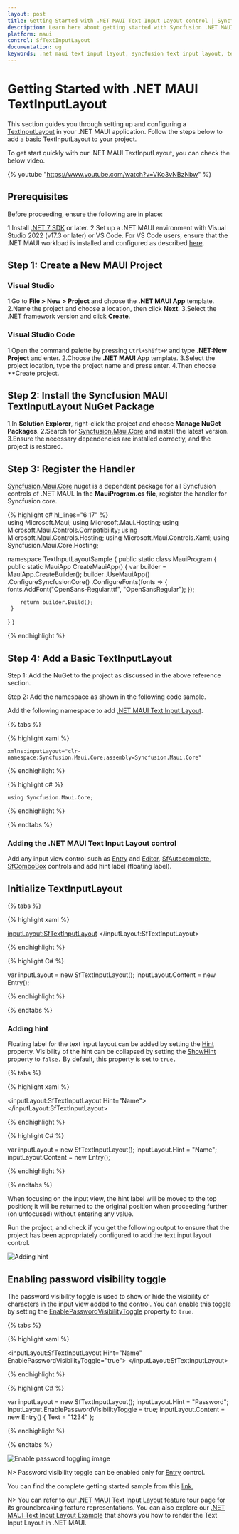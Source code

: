 ```yaml
---
layout: post
title: Getting Started with .NET MAUI Text Input Layout control | Syncfusion
description: Learn here about getting started with Syncfusion .NET MAUI Text Input Layout (SfTextInputLayout) control, its elements and more.
platform: maui
control: SfTextInputLayout
documentation: ug
keywords: .net maui text input layout, syncfusion text input layout, text input layout maui, .net maui hint label.
---
```


# Getting Started with .NET MAUI TextInputLayout

This section guides you through setting up and configuring a [TextInputLayout](https://help.syncfusion.com/cr/maui/Syncfusion.Maui.Core.SfTextInputLayout.html) in your .NET MAUI application. Follow the steps below to add a basic TextInputLayout to your project.

To get start quickly with our .NET MAUI TextInputLayout, you can check the below video.

{% youtube "https://www.youtube.com/watch?v=VKo3vNBzNbw" %}

## Prerequisites

Before proceeding, ensure the following are in place:

1.Install [.NET 7 SDK](https://dotnet.microsoft.com/en-us/download/dotnet/7.0) or later.
2.Set up a .NET MAUI environment with Visual Studio 2022 (v17.3 or later) or VS Code. For VS Code users, ensure that the .NET MAUI workload is installed and configured as described [here](https://learn.microsoft.com/en-us/dotnet/maui/get-started/installation?view=net-maui-8.0&tabs=visual-studio-code).

## Step 1: Create a New MAUI Project

### Visual Studio
1.Go to **File > New > Project** and choose the **.NET MAUI App** template.
2.Name the project and choose a location, then click **Next**.
3.Select the .NET framework version and click **Create**.

### Visual Studio Code
1.Open the command palette by pressing `Ctrl+Shift+P` and type **.NET:New Project** and enter.
2.Choose the **.NET MAUI** App template.
3.Select the project location, type the project name and press enter.
4.Then choose **Create project.

## Step 2: Install the Syncfusion MAUI TextInputLayout NuGet Package

1.In **Solution Explorer**, right-click the project and choose **Manage NuGet Packages**.
2.Search for [Syncfusion.Maui.Core](https://www.nuget.org/packages/Syncfusion.Maui.Core/) and install the latest version.
3.Ensure the necessary dependencies are installed correctly, and the project is restored.

## Step 3: Register the Handler

[Syncfusion.Maui.Core](https://www.nuget.org/packages/Syncfusion.Maui.Core) nuget is a dependent package for all Syncfusion controls of .NET MAUI. In the **MauiProgram.cs file**, register the handler for Syncfusion core.

{% highlight c# hl_lines="6 17" %}   
using Microsoft.Maui;
using Microsoft.Maui.Hosting;
using Microsoft.Maui.Controls.Compatibility;
using Microsoft.Maui.Controls.Hosting;
using Microsoft.Maui.Controls.Xaml;
using Syncfusion.Maui.Core.Hosting;

namespace TextInputLayoutSample
{
  public static class MauiProgram
  {
	public static MauiApp CreateMauiApp()
	{
		var builder = MauiApp.CreateBuilder();
		builder
		.UseMauiApp<App>()
		.ConfigureSyncfusionCore()
		.ConfigureFonts(fonts =>
		{
			fonts.AddFont("OpenSans-Regular.ttf", "OpenSansRegular");
		});

		return builder.Build();
	 }
  }
}     

{% endhighlight %}

## Step 4: Add a Basic TextInputLayout

Step 1: Add the NuGet to the project as discussed in the above reference section.

Step 2: Add the namespace as shown in the following code sample.

Add the following namespace to add [.NET MAUI Text Input Layout](https://help.syncfusion.com/cr/maui/Syncfusion.Maui.Core.SfTextInputLayout.html).

{% tabs %}

{% highlight xaml %}

    xmlns:inputLayout="clr-namespace:Syncfusion.Maui.Core;assembly=Syncfusion.Maui.Core"
	
{% endhighlight %}

{% highlight c# %}

    using Syncfusion.Maui.Core;

{% endhighlight %}

{% endtabs %}

### Adding the .NET MAUI Text Input Layout control

Add any input view control such as [Entry](https://learn.microsoft.com/en-us/dotnet/maui/user-interface/controls/entry) and [Editor](https://learn.microsoft.com/en-us/dotnet/maui/user-interface/controls/editor), [SfAutocomplete](https://help.syncfusion.com/maui/autocomplete/overview), [SfComboBox](https://help.syncfusion.com/maui/combobox/overview) controls and add hint label (floating label).

## Initialize TextInputLayout

{% tabs %} 

{% highlight xaml %} 

<inputLayout:SfTextInputLayout>
   <Entry />
</inputLayout:SfTextInputLayout>  

{% endhighlight %}

{% highlight C# %} 

var inputLayout = new SfTextInputLayout();
inputLayout.Content = new Entry(); 

{% endhighlight %}

{% endtabs %}

### Adding hint
Floating label for the text input layout can be added by setting the [Hint](https://help.syncfusion.com/cr/maui/Syncfusion.Maui.Core.SfTextInputLayout.html#Syncfusion_Maui_Core_SfTextInputLayout_Hint) property. Visibility of the hint can be collapsed by setting the [ShowHint](https://help.syncfusion.com/cr/maui/Syncfusion.Maui.Core.SfTextInputLayout.html#Syncfusion_Maui_Core_SfTextInputLayout_ShowHint) property to `false.` By default, this property is set to `true.`

{% tabs %} 

{% highlight xaml %} 

<inputLayout:SfTextInputLayout Hint="Name">
   <Entry />
</inputLayout:SfTextInputLayout>  

{% endhighlight %}

{% highlight C# %} 

var inputLayout = new SfTextInputLayout();
inputLayout.Hint = "Name"; 
inputLayout.Content = new Entry(); 

{% endhighlight %}

{% endtabs %}

When focusing on the input view, the hint label will be moved to the top position; it will be returned to the original position when proceeding further (on unfocused) without entering any value.

Run the project, and check if you get the following output to ensure that the project has been appropriately configured to add the text input layout control.

![Adding hint](images/GettingStarted/GettingStarted.png)

## Enabling password visibility toggle

The password visibility toggle is used to show or hide the visibility of characters in the input view added to the control. You can enable this toggle by setting the [EnablePasswordVisibilityToggle](https://help.syncfusion.com/cr/maui/Syncfusion.Maui.Core.SfTextInputLayout.html#Syncfusion_Maui_Core_SfTextInputLayout_EnablePasswordVisibilityToggle) property to `true.`

{% tabs %} 

{% highlight xaml %} 

<inputLayout:SfTextInputLayout  Hint="Name" 
                                EnablePasswordVisibilityToggle="true">
    <Entry Text="1234"/>
</inputLayout:SfTextInputLayout>  
 
{% endhighlight %}

{% highlight C# %} 

var inputLayout = new SfTextInputLayout();
inputLayout.Hint = "Password";
inputLayout.EnablePasswordVisibilityToggle = true;
inputLayout.Content = new Entry() { Text = "1234" }; 

{% endhighlight %}

{% endtabs %}

![Enable password toggling image](images/GettingStarted/PasswordGettingStarted.png)

N> Password visibility toggle can be enabled only for [Entry](https://learn.microsoft.com/en-us/dotnet/maui/user-interface/controls/entry) control.

You can find the complete getting started sample from this [link.](https://github.com/SyncfusionExamples/maui-textinputlayout-samples)

N> You can refer to our [.NET MAUI Text Input Layout](https://www.syncfusion.com/maui-controls/maui-textinputlayout) feature tour page for its groundbreaking feature representations. You can also explore our [.NET MAUI Text Input Layout Example](https://github.com/syncfusion/maui-demos/tree/master/MAUI/TextInputLayout) that shows you how to render the Text Input Layout in .NET MAUI.
